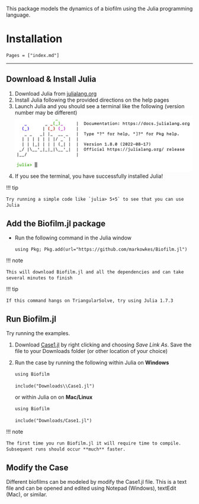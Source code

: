 This package models the dynamics of a biofilm using the Julia programming language.  

# Installation 
```@contents
Pages = ["index.md"]
```
---

## Download & Install Julia

1. Download Julia from [julialang.org](https://julialang.org/downloads/)
2. Install Julia following the provided directions on the help pages
3. Launch Julia and you should see a terminal like the following (version number may be different)
![Julia REPL](images/juliaREPL.png)
4. If you see the terminal, you have successfully installed Julia!

!!! tip

    Try running a simple code like `julia> 5+5` to see that you can use Julia


## Add the Biofilm.jl package

- Run the following command in the Julia window

  ```
  using Pkg; Pkg.add(url="https://github.com/markowkes/Biofilm.jl")
  ```
  
!!! note

    This will download Biofilm.jl and all the dependencies and can take several minutes to finish

!!! tip

    If this command hangs on TriangularSolve, try using Julia 1.7.3


## Run Biofilm.jl 

Try running the examples.

1. Download [Case1.jl](https://raw.githubusercontent.com/markowkes/Biofilm.jl/main/examples/Case1.jl) by right clicking and choosing *Save Link As*. Save the file to your Downloads folder (or other location of your choice)

2. Run the case by running the following within Julia on **Windows**

   ```
   using Biofilm   

   include("Downloads\\Case1.jl")  
   ```

   or within Julia on on **Mac/Linux**

   ```
   using Biofilm   

   include("Downloads/Case1.jl")  
   ```
    
!!! note

    The first time you run Biofilm.jl it will require time to compile. Subsequent runs should occur **much** faster. 

## Modify the Case

Different biofilms can be modeled by modify the Case1.jl file.  This is a text file and can be opened and edited using Notepad (Windows), textEdit (Mac), or similar. 


